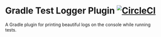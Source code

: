 # Gradle Test Logger Plugin [![CircleCI](https://circleci.com/gh/radarsh/gradle-test-logger-plugin.svg?style=svg)](https://circleci.com/gh/radarsh/gradle-test-logger-plugin)

A Gradle plugin for printing beautiful logs on the console while running tests.

